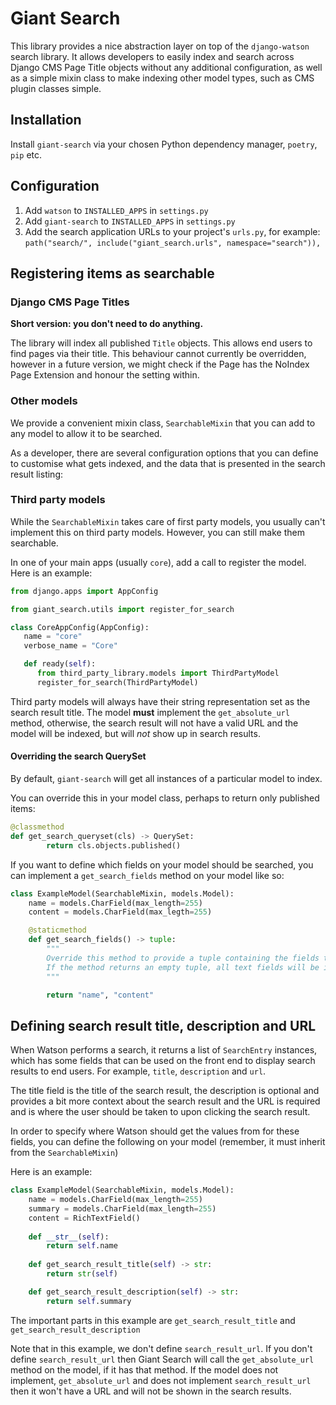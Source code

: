 # Giant Search

This library provides a nice abstraction layer on top of the `django-watson` search library. It allows developers to
easily index and search across Django CMS Page Title objects without any additional configuration, as well as a simple
mixin class to make indexing other model types, such as CMS plugin classes simple.

## Installation

Install `giant-search` via your chosen Python dependency manager, `poetry`, `pip` etc.

## Configuration

1. Add `watson` to `INSTALLED_APPS` in `settings.py`
2. Add `giant-search` to `INSTALLED_APPS` in `settings.py`
3. Add the search application URLs to your project's `urls.py`, for example: `path("search/", include("giant_search.urls",
   namespace="search")),`

## Registering items as searchable

### Django CMS Page Titles

**Short version: you don't need to do anything.**

The library will index all published `Title` objects. This allows end users to find pages via their title. This
behaviour cannot currently be overridden, however in a future version, we might check if the Page has the NoIndex
Page Extension and honour the setting within.

### Other models

We provide a convenient mixin class, `SearchableMixin` that you can add to any model to allow it to be searched.

As a developer, there are several configuration options that you can define to customise what gets indexed, and the data
that is presented in the search result listing:

### Third party models

While the `SearchableMixin` takes care of first party models, you usually can't implement this on third party models.
However, you can still make them searchable.

In one of your main apps (usually `core`), add a call to register the model. Here is an example:

```python
from django.apps import AppConfig

from giant_search.utils import register_for_search

class CoreAppConfig(AppConfig):
   name = "core"
   verbose_name = "Core"

   def ready(self):
      from third_party_library.models import ThirdPartyModel
      register_for_search(ThirdPartyModel)
```

Third party models will always have their string representation set as the search result title. The model **must**
implement the `get_absolute_url` method, otherwise, the search result will not have a valid URL and the model will be
indexed, but will _not_ show up in search results.

#### Overriding the search QuerySet

By default, `giant-search` will get all instances of a particular model to index.

You can override this in your model class, perhaps to return only published items:

```python
@classmethod
def get_search_queryset(cls) -> QuerySet:
        return cls.objects.published()
```

If you want to define which fields on your model should be searched, you can implement a `get_search_fields` method on
your model like so:

```python
class ExampleModel(SearchableMixin, models.Model):
    name = models.CharField(max_length=255)
    content = models.CharField(max_legth=255)

    @staticmethod
    def get_search_fields() -> tuple:
        """
        Override this method to provide a tuple containing the fields to search.
        If the method returns an empty tuple, all text fields will be indexed as per Watson's defaults.
        """

        return "name", "content"
```

## Defining search result title, description and URL

When Watson performs a search, it returns a list of `SearchEntry` instances, which has some fields that can be used on
the front end to display search results to end users. For example, `title`, `description` and `url`.

The title field is the title of the search result, the description is optional and provides a bit more context about the
search result and the URL is required and is where the user should be taken to upon clicking the search result.

In order to specify where Watson should get the values from for these fields, you can define the following on your
model (remember, it must inherit from the `SearchableMixin`)

Here is an example:

```python
class ExampleModel(SearchableMixin, models.Model):
    name = models.CharField(max_length=255)
    summary = models.CharField(max_length=255)
    content = RichTextField()
    
    def __str__(self):
        return self.name
        
    def get_search_result_title(self) -> str:
        return str(self)

    def get_search_result_description(self) -> str:
        return self.summary

```

The important parts in this example are `get_search_result_title` and `get_search_result_description`

Note that in this example, we don't define `search_result_url`. If you don't define `search_result_url` then Giant
Search will call the `get_absolute_url` method on the model, if it has that method. If the model does not implement,
`get_absolute_url` and does not implement `search_result_url` then it won't have a URL and will not be shown in the
search results.
